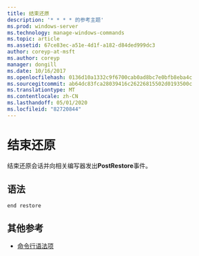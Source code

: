 ```yaml
---
title: 结束还原
description: '* * * * 的参考主题'
ms.prod: windows-server
ms.technology: manage-windows-commands
ms.topic: article
ms.assetid: 67ce83ec-a51e-4d1f-a182-d84ded999dc3
author: coreyp-at-msft
ms.author: coreyp
manager: dongill
ms.date: 10/16/2017
ms.openlocfilehash: 0136d10a1332c9f6700cab0ad8bc7e0bfb8eba4c
ms.sourcegitcommit: ab64dc83fca28039416c26226815502d0193500c
ms.translationtype: MT
ms.contentlocale: zh-CN
ms.lasthandoff: 05/01/2020
ms.locfileid: "82720844"
---
```

# <a name="end-restore"></a>结束还原



结束还原会话并向相关编写器发出**PostRestore**事件。

## <a name="syntax"></a>语法

```
end restore
```

## <a name="additional-references"></a>其他参考

- [命令行语法项](command-line-syntax-key.md)